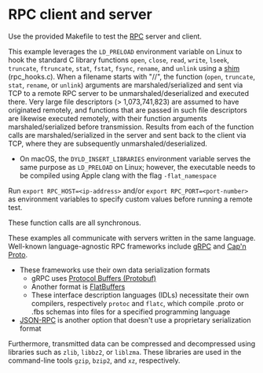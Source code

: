 # RPC client and server

Use the provided Makefile to test the [RPC](https://en.wikipedia.org/wiki/Remote_procedure_call) server and client.

This example leverages the `LD_PRELOAD` environment variable on Linux to hook the standard C library functions `open`, `close`, `read`, `write`, `lseek`, `truncate`, `ftruncate`, `stat`, `fstat`, `fsync`, `rename`, and `unlink` using a [shim](https://en.wikipedia.org/wiki/Shim_(computing)) (rpc_hooks.c). When a filename starts with "//", the function (`open`, `truncate`, `stat`, `rename`, or `unlink`) arguments are marshaled/serialized and sent via TCP to a remote RPC server to be unmarshaled/deserialized and executed there. Very large file descriptors (> 1,073,741,823) are assumed to have originated remotely, and functions that are passed in such file descriptors are likewise executed remotely, with their function arguments marshaled/serialized before transmission. Results from each of the function calls are marshaled/serialized in the server and sent back to the client via TCP, where they are subsequently unmarshaled/deserialized.

- On macOS, the `DYLD_INSERT_LIBRARIES` environment variable serves the same purpose as `LD_PRELOAD` on Linux; however, the executable needs to be compiled using Apple clang with the flag `-flat_namespace`

Run `export RPC_HOST=<ip-address>` and/or `export RPC_PORT=<port-number>` as environment variables to specify custom values before running a remote test.

These function calls are all synchronous.

These examples all communicate with servers written in the same language. Well-known language-agnostic RPC frameworks include [gRPC](https://en.wikipedia.org/wiki/GRPC) and [Cap'n Proto](https://en.wikipedia.org/wiki/Cap%27n_Proto).

- These frameworks use their own data serialization formats
    - gRPC uses [Protocol Buffers (Protobuf)](https://en.wikipedia.org/wiki/Protocol_Buffers)
    - Another format is [FlatBuffers](https://en.wikipedia.org/wiki/FlatBuffers)
    - These interface description languages (IDLs) necessitate their own compilers, respectively `protoc` and `flatc`, which compile .proto or .fbs schemas into files for a specified programming language
- [JSON-RPC](https://en.wikipedia.org/wiki/JSON-RPC) is another option that doesn't use a proprietary serialization format

Furthermore, transmitted data can be compressed and decompressed using libraries such as `zlib`, `libbz2`, or `liblzma`. These libraries are used in the command-line tools `gzip`, `bzip2`, and `xz`, respectively.
